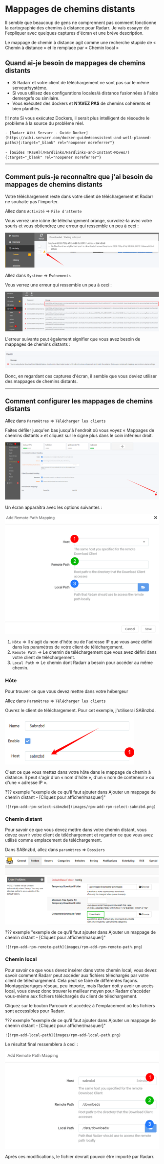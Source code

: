 # Mappages de chemins distants

Il semble que beaucoup de gens ne comprennent pas comment fonctionne la cartographie des chemins à distance pour Radarr. Je vais essayer de l'expliquer avec quelques captures d'écran et une brève description.

Le mappage de chemin à distance agit comme une recherche stupide de « Chemin à distance » et le remplace par « Chemin local »

## Quand ai-je besoin de mappages de chemins distants

- Si Radarr et votre client de téléchargement ne sont pas sur le même serveur/système.
- Si vous utilisez des configurations locales/à distance fusionnées à l'aide demergefs ou similaire.
- Vous exécutez des dockers et **N'AVEZ PAS** de chemins cohérents et bien planifiés.

!!! note
    Si vous exécutez Dockers, il serait plus intelligent de résoudre le problème à la source du problème réel.

    - [Radarr Wiki Servarr - Guide Docker](https://wiki.servarr.com/docker-guide#consistent-and-well-planned-paths){:target="_blank" rel="noopener noreferrer"}

    - [Guides TRaSH](/Hardlinks/Hardlinks-and-Instant-Moves/){:target="_blank" rel="noopener noreferrer"}

------

## Comment puis-je reconnaître que j'ai besoin de mappages de chemins distants

Votre téléchargement reste dans votre client de téléchargement et Radarr ne souhaite pas l'importer.

Allez dans `Activité` => `File d'attente`

Vous verrez une icône de téléchargement orange, survolez-la avec votre souris et vous obtiendrez une erreur qui ressemble un peu à ceci :

![!rpm-activity-waiting-for-import](images/rpm-activity-waiting-for-import.png)

Allez dans `Système` => `Événements`

Vous verrez une erreur qui ressemble un peu à ceci :

![!rpm-system-events](images/rpm-system-events.png)

L'erreur suivante peut également signifier que vous avez besoin de mappages de chemins distants :

![!rpm-health-issue](images/rpm-health-issue.png)

Donc, en regardant ces captures d'écran, il semble que vous deviez utiliser des mappages de chemins distants.

------

## Comment configurer les mappages de chemins distants

Allez dans `Paramètres` => `Télécharger les clients`

Faites défiler jusqu'en bas jusqu'à l'endroit où vous voyez « Mappages de chemins distants » et cliquez sur le signe plus dans le coin inférieur droit.

![!rpm-settings-download-clients](images/rpm-settings-download-clients.png)

Un écran apparaîtra avec les options suivantes :

![!rpm-add-rpm](images/rpm-add-rpm.png)

1. `Hôte` => Il s'agit du nom d'hôte ou de l'adresse IP que vous avez défini dans les paramètres de votre client de téléchargement.
1. `Remote Path` => Le chemin de téléchargement que vous avez défini dans votre client de téléchargement.
1. `Local Path` => Le chemin dont Radarr a besoin pour accéder au même chemin.

### Hôte

Pour trouver ce que vous devez mettre dans votre hébergeur

Allez dans `Paramètres` => `Télécharger les clients`

Ouvrez le client de téléchargement. Pour cet exemple, j'utiliserai SABnzbd.

![!Hôte Sabnzbd](images/rpm-sabnzbd-host.png)

C'est ce que vous mettez dans votre hôte dans le mappage de chemin à distance.
Il peut s'agir d'un « nom d'hôte », d'un « nom de conteneur » ou d'une « adresse IP ».

??? exemple "exemple de ce qu'il faut ajouter dans Ajouter un mappage de chemin distant - [Cliquez pour afficher/masquer]"

    ![!rpm-add-rpm-select-sabnzbd](images/rpm-add-rpm-select-sabnzbd.png)

### Chemin distant

Pour savoir ce que vous devez mettre dans votre chemin distant, vous devez ouvrir votre client de téléchargement et regarder ce que vous avez utilisé comme emplacement de téléchargement.

Dans SABnzbd, allez dans `paramètres` => `Dossiers`

![!rpm-sabnzbd-folders-cdf](images/rpm-sabnzbd-folders-cdf.png)

??? exemple "exemple de ce qu'il faut ajouter dans Ajouter un mappage de chemin distant - [Cliquez pour afficher/masquer]"

    ![!rpm-add-rpm-remote-path](images/rpm-add-rpm-remote-path.png)

### Chemin local

Pour savoir ce que vous devez insérer dans votre chemin local, vous devez savoir comment Radarr peut accéder aux fichiers téléchargés par votre client de téléchargement. Cela peut se faire de différentes façons. Montage/partages réseau, peu importe, mais Radarr doit y avoir un accès local, vous devez donc trouver le meilleur moyen pour Radarr d'accéder vous-même aux fichiers téléchargés du client de téléchargement.

Cliquez sur le bouton Parcourir et accédez à l'emplacement où les fichiers sont accessibles pour Radarr.

??? exemple "exemple de ce qu'il faut ajouter dans Ajouter un mappage de chemin distant - [Cliquez pour afficher/masquer]"

    ![!rpm-add-local-path](images/rpm-add-local-path.png)

Le résultat final ressemblera à ceci :

![!rpm-final-results](images/rpm-final-results.png)

Après ces modifications, le fichier devrait pouvoir être importé par Radarr.

